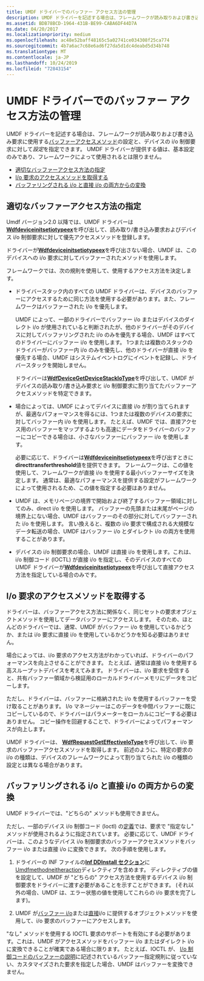 ```yaml
---
title: UMDF ドライバーでのバッファー アクセス方法の管理
description: UMDF ドライバーを記述する場合は、フレームワークが読み取りおよび書き込み要求に使用するバッファーアクセスメソッドの設定と、デバイスの i/o 制御要求に対して設定を指定できます。
ms.assetid: BDB78BCD-1964-431B-BE99-CABA6DF44D7A
ms.date: 04/20/2017
ms.localizationpriority: medium
ms.openlocfilehash: ac48e52baff48165c5a02741ce034308f25ca774
ms.sourcegitcommit: 4b7a6ac7c68e6ad6f27da5d1dc4deabd5d34b748
ms.translationtype: MT
ms.contentlocale: ja-JP
ms.lasthandoff: 10/24/2019
ms.locfileid: "72843154"
---
```

# <a name="managing-buffer-access-methods-in-umdf-drivers"></a>UMDF ドライバーでのバッファー アクセス方法の管理


UMDF ドライバーを記述する場合は、フレームワークが読み取りおよび書き込み要求に使用する[バッファーアクセスメソッド](https://docs.microsoft.com/windows-hardware/drivers/wdf/accessing-data-buffers-in-wdf-drivers)の設定と、デバイスの i/o 制御要求に対して*設定*を指定できます。 UMDF ドライバーが提供する値は、基本設定のみであり、フレームワークによって使用されるとは限りません。

-   [適切なバッファーアクセス方法の指定](#specifying-preferred-buffer-access-method)
-   [I/o 要求のアクセスメソッドを取得する](#retrieving-access-method)
-   [バッファリングされる i/o と直接 i/o の両方からの変換](#using-neither-buffered-i-o-nor-direct-i-o-in-umdf-drivers)

## <a href="" id="specifying-preferred-buffer-access-method"></a>適切なバッファーアクセス方法の指定


Umdf バージョン2.0 以降では、UMDF ドライバーは[**Wdfdeviceinitsetiotypeex**](https://docs.microsoft.com/windows-hardware/drivers/ddi/wdfdevice/nf-wdfdevice-wdfdeviceinitsetiotypeex)を呼び出して、読み取り/書き込み要求およびデバイス i/o 制御要求に対して優先アクセスメソッドを登録します。

ドライバーが[**Wdfdeviceinitsetiotypeex**](https://docs.microsoft.com/windows-hardware/drivers/ddi/wdfdevice/nf-wdfdevice-wdfdeviceinitsetiotypeex)を呼び出さない場合、UMDF は、このデバイスへの i/o 要求に対してバッファーされたメソッドを使用します。

フレームワークでは、次の規則を使用して、使用するアクセス方法を決定します。

-   ドライバースタック内のすべての UMDF ドライバーは、デバイスのバッファーにアクセスするために同じ方法を使用する必要があります。また、フレームワークはバッファーされた i/o を優先します。

    UMDF によって、一部のドライバーでバッファー i/o またはデバイスのダイレクト i/o が使用されていると判断されたが、他のドライバーがそのデバイスに対してバッファリングされた i/o のみを優先する場合、UMDF はすべてのドライバーにバッファー i/o を使用します。 1つまたは複数のスタックのドライバーがバッファー内 i/o のみを優先し、他のドライバーが直接 i/o を優先する場合、UMDF はシステムイベントログにイベントを記録し、ドライバースタックを開始しません。

    ドライバーは[**WdfDeviceGetDeviceStackIoType**](https://docs.microsoft.com/windows-hardware/drivers/ddi/wdfdevice/nf-wdfdevice-wdfdevicegetdevicestackiotype)を呼び出して、UMDF がデバイスの読み取り/書き込み要求と i/o 制御要求に割り当てたバッファーアクセスメソッドを特定できます。

-   場合によっては、UMDF によってデバイスに直接 i/o が割り当てられますが、最適なパフォーマンスを得るには、1つまたは複数のデバイスの要求に対してバッファー内 i/o を使用します。 たとえば、UMDF では、直接アクセス用のバッファーをマップするよりも高速にデータをドライバーのバッファーにコピーできる場合は、小さなバッファーにバッファー i/o を使用します。

    必要に応じて、ドライバーは[**Wdfdeviceinitsetiotypeex**](https://docs.microsoft.com/windows-hardware/drivers/ddi/wdfdevice/nf-wdfdevice-wdfdeviceinitsetiotypeex)を呼び出すときに**directtransferthreshold**値を提供できます。 フレームワークは、この値を使用して、フレームワークが直接 i/o を使用する最小バッファーサイズを決定します。 通常は、最適なパフォーマンスを提供する設定がフレームワークによって使用されるため、この値を指定する必要はありません。

-   UMDF は、メモリページの境界で開始および終了するバッファー領域に対してのみ、direct i/o を使用します。 バッファーの先頭または末尾がページの境界上にない場合、UMDF はバッファーのその部分に対してバッファーされた i/o を使用します。 言い換えると、複数の i/o 要求で構成される大規模なデータ転送の場合、UMDF はバッファー i/o とダイレクト i/o の両方を使用することがあります。

-   デバイスの i/o 制御要求の場合、UMDF は直接 i/o を使用します。これは、i/o 制御コード (IOCTL) が直接 i/o を指定し、そのデバイスのすべての UMDF ドライバーが[**Wdfdeviceinitsetiotypeex**](https://docs.microsoft.com/windows-hardware/drivers/ddi/wdfdevice/nf-wdfdevice-wdfdeviceinitsetiotypeex)を呼び出して直接アクセス方法を指定している場合のみです。

## <a href="" id="retrieving-access-method"></a>I/o 要求のアクセスメソッドを取得する


ドライバーは、バッファーアクセス方法に関係なく、同じセットの要求オブジェクトメソッドを使用してデータバッファーにアクセスします。 そのため、ほとんどのドライバーでは、通常、UMDF がバッファー i/o を使用しているかどうか、または i/o 要求に直接 i/o を使用しているかどうかを知る必要はありません。

場合によっては、i/o 要求のアクセス方法がわかっていれば、ドライバーのパフォーマンスを向上させることができます。 たとえば、通常は直接 i/o を使用する高スループットデバイスを考えてみます。 ドライバーは、i/o 要求を受信すると、共有バッファー領域から検証用のローカルドライバーメモリにデータをコピーします。

ただし、ドライバーは、バッファーに格納された i/o を使用するバッファーを受け取ることがあります。 I/o マネージャーはこのデータを中間バッファーに既にコピーしているので、ドライバーはパラメーターをローカルにコピーする必要はありません。 コピー操作を回避することで、ドライバーによってパフォーマンスが向上します。

UMDF ドライバーは、 [**WdfRequestGetEffectiveIoType**](https://docs.microsoft.com/windows-hardware/drivers/ddi/wdfrequest/nf-wdfrequest-wdfrequestgeteffectiveiotype)を呼び出して、i/o 要求のバッファーアクセスメソッドを取得します。 前述のように、特定の要求の i/o の種類は、デバイスのフレームワークによって割り当てられた i/o の種類の設定とは異なる場合があります。

## <a href="" id="using-neither-buffered-i-o-nor-direct-i-o-in-umdf-drivers"></a>バッファリングされる i/o と直接 i/o の両方からの変換


UMDF ドライバーでは、"どちらの" メソッドも使用できません。

ただし、一部のデバイス i/o 制御コード (Ioctl) の[定義](https://docs.microsoft.com/windows-hardware/drivers/kernel/defining-i-o-control-codes)では、要求で "指定なし" メソッドが使用されるように指定されています。 必要に応じて、UMDF ドライバーは、このようなデバイス i/o 制御要求のバッファーアクセスメソッドをバッファー i/o または直接 i/o に変換できます。 次の手順を使用します。

1.  ドライバーの INF ファイルの[**Inf DDInstall セクション**](https://docs.microsoft.com/windows-hardware/drivers/install/inf-ddinstall-section)に[Umdfmethodneitheraction](specifying-wdf-directives-in-inf-files.md)ディレクティブを含めます。 ディレクティブの値を設定して、UMDF が "どちらの" アクセス方法を使用するデバイス i/o 制御要求をドライバーに渡す必要があることを示すことができます。 (それ以外の場合、UMDF は、エラー状態の値を使用してこれらの i/o 要求を完了します)。

2.  UMDF が[バッファー i/o](https://docs.microsoft.com/windows-hardware/drivers/wdf/accessing-data-buffers-in-wdf-drivers#buffered)または[直接](https://docs.microsoft.com/windows-hardware/drivers/wdf/accessing-data-buffers-in-wdf-drivers#direct)i/o に提供するオブジェクトメソッドを使用して、i/o 要求のバッファーにアクセスします。

"なし" メソッドを使用する IOCTL 要求のサポートを有効にする必要があります。これは、UMDF がアクセスメソッドをバッファー i/o またはダイレクト i/o に変換できることが確実である場合に限ります。 たとえば、IOCTL が、 [I/o 制御コードのバッファーの説明](https://docs.microsoft.com/windows-hardware/drivers/kernel/buffer-descriptions-for-i-o-control-codes)に記述されているバッファー指定規則に従っていない、カスタマイズされた要求を指定した場合、UMDF はバッファーを変換できません。

 

 





